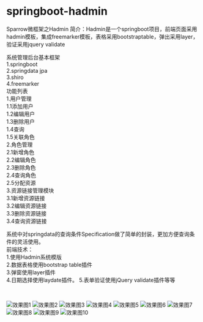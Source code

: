 # springboot-hadmin
Sparrow微框架之Hadmin
简介：Hadmin是一个springboot项目，前端页面采用hadmin模板，集成freemarker模板，表格采用bootstraptable，弹出采用layer，验证采用jquery validate

系统管理后台基本框架<br>
        1.springboot<br>
        2.springdata jpa<br>
        3.shiro<br>
        4.freemarker<br>
    功能列表<br>
    1.用户管理<br>
        1.1添加用户<br>
        1.2编辑用户<br>
        1.3删除用户<br>
        1.4查询<br>
        1.5关联角色<br>
    2.角色管理<br>
      2.1新增角色<br>
      2.2编辑角色<br>
      2.3删除角色<br>
      2.4查询角色<br>
      2.5分配资源<br>
    3.资源链接管理模块<br>
       3.1新增资源链接<br>
       3.2编辑资源链接<br>
       3.3删除资源链接<br>
       3.4查询资源链接<br>
   
系统中对springdata的查询条件Specification做了简单的封装，更加方便查询条件的灵活使用。<br>
前端技术：<br>
    1.使用Hadmin系统模版<br>
    2.数据表格使用bootstrap table插件<br>
    3.弹窗使用layer插件<br>
    4.日期选择使用laydate插件。
    5.表单验证使用jQuery validate插件等等<br>

  <br>
  
  ![效果图1](https://github.com/zhengyunfei/springboot-hadmin/blob/master/src/main/resources/static/effect_pic/1.png)
  ![效果图2](https://github.com/zhengyunfei/springboot-hadmin/blob/master/src/main/resources/static/effect_pic/2.png)
  ![效果图3](https://github.com/zhengyunfei/springboot-hadmin/blob/master/src/main/resources/static/effect_pic/3.png)
  ![效果图4](https://github.com/zhengyunfei/springboot-hadmin/blob/master/src/main/resources/static/effect_pic/4.png)
  ![效果图5](https://github.com/zhengyunfei/springboot-hadmin/blob/master/src/main/resources/static/effect_pic/5.png)
  ![效果图6](https://github.com/zhengyunfei/springboot-hadmin/blob/master/src/main/resources/static/effect_pic/6.png)
  ![效果图7](https://github.com/zhengyunfei/springboot-hadmin/blob/master/src/main/resources/static/effect_pic/7.png)
  ![效果图8](https://github.com/zhengyunfei/springboot-hadmin/blob/master/src/main/resources/static/effect_pic/8.png)
  ![效果图9](https://github.com/zhengyunfei/springboot-hadmin/blob/master/src/main/resources/static/effect_pic/9.png)
  ![效果图10](https://github.com/zhengyunfei/springboot-hadmin/blob/master/src/main/resources/static/effect_pic/10.png)
  
